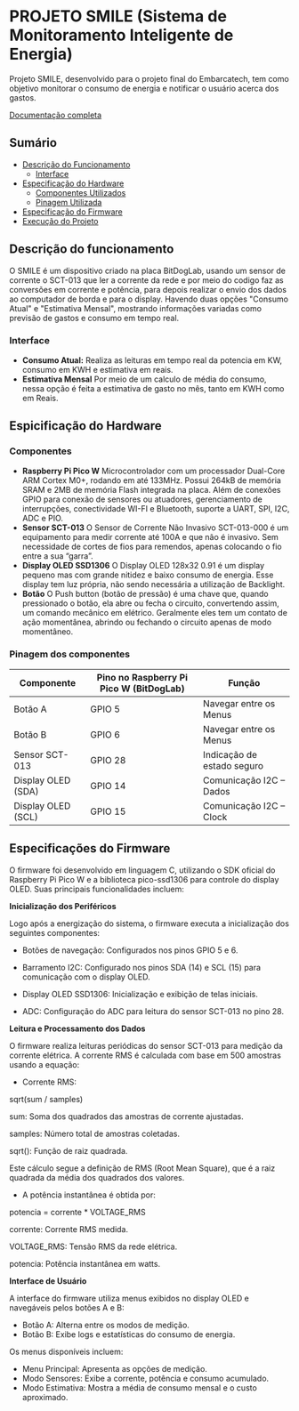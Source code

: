 # PROJETO SMILE (Sistema de Monitoramento Inteligente de Energia)
Projeto SMILE, desenvolvido para o projeto final do Embarcatech, tem como objetivo monitorar o consumo de energia e notificar o usuário acerca dos gastos.

[Documentação completa](https://docs.google.com/document/d/14P5eBFIyrmmrnY1_6-GfGyncNv3MCAPiVTib1K-lYRI/edit?tab=t.0)

## Sumário
- [Descrição do Funcionamento](#descrição-do-funcionamento)
  - [Interface](#interface)
- [Especificação do Hardware](#especificação-do-hardware)
  - [Componentes Utilizados](#componentes)
  - [Pinagem Utilizada](#pinagem-utilizada)
- [Especificação do Firmware](#especificação-do-firmware)
- [Execução do Projeto](#execução-do-projeto)

## Descrição do funcionamento
O SMILE é um dispositivo criado na placa BitDogLab, usando um sensor de corrente o SCT-013 que ler a corrente da rede e por meio do codigo faz as conversões em corrente e potência, para depois realizar o envio dos dados ao computador de borda e para o display. Havendo duas opções "Consumo Atual" e "Estimativa Mensal", mostrando informações variadas como previsão de gastos e consumo em tempo real.
### Interface
- **Consumo Atual:**
Realiza as leituras em tempo real da potencia em KW, consumo em KWH e estimativa em reais.
- **Estimativa Mensal**
Por meio de um calculo de média do consumo, nessa opção é feita a estimativa de gasto no mês, tanto em KWH como em Reais.
## Espicificação do Hardware
### Componentes
- **Raspberry Pi Pico W**
Microcontrolador com um processador Dual-Core ARM Cortex M0+, rodando em até 133MHz. Possui 264kB de memória SRAM e 2MB de memória Flash integrada na placa. Além de conexões GPIO para conexão de sensores ou atuadores, gerenciamento de interrupções, conectividade WI-FI e Bluetooth, suporte a UART, SPI, I2C, ADC e PIO.
- **Sensor SCT-013**
O Sensor de Corrente Não Invasivo SCT-013-000 é um equipamento para medir corrente até 100A e que não é invasivo. Sem necessidade de cortes de fios para remendos, apenas colocando o fio entre a sua “garra”. 
- **Display OLED SSD1306**
O Display OLED 128x32 0.91 é um display pequeno mas com grande nitidez e baixo consumo de energia. Esse display tem luz própria, não sendo necessária a utilização de Backlight.
- **Botão**
O Push button (botão de pressão) é uma chave que, quando pressionado o botão, ela abre ou fecha o circuito, convertendo assim, um comando mecânico em elétrico. Geralmente eles tem um contato de ação momentânea, abrindo ou fechando o circuito apenas de modo momentâneo.
### Pinagem dos componentes
| Componente           | Pino no Raspberry Pi Pico W (BitDogLab) | Função                                 |
|----------------------|-----------------------------------------|----------------------------------------|
| Botão A              | GPIO 5                                  | Navegar entre os Menus                 |
| Botão B              | GPIO 6                                  | Navegar entre os Menus                 |
| Sensor SCT-013       | GPIO 28                                 | Indicação de estado seguro             |
| Display OLED (SDA)   | GPIO 14                                 | Comunicação I2C – Dados                |
| Display OLED (SCL)   | GPIO 15                                 | Comunicação I2C – Clock                |
## Especificações do Firmware

O firmware foi desenvolvido em linguagem C, utilizando o SDK oficial do Raspberry Pi Pico W e a biblioteca pico-ssd1306 para controle do display OLED. Suas principais funcionalidades incluem:

**Inicialização dos Periféricos**

Logo após a energização do sistema, o firmware executa a inicialização dos seguintes componentes:

- Botões de navegação: Configurados nos pinos GPIO 5 e 6.

- Barramento I2C: Configurado nos pinos SDA (14) e SCL (15) para comunicação com o display OLED.

- Display OLED SSD1306: Inicialização e exibição de telas iniciais.

- ADC: Configuração do ADC para leitura do sensor SCT-013 no pino 28.

**Leitura e Processamento dos Dados**

O firmware realiza leituras periódicas do sensor SCT-013 para medição da corrente elétrica. A corrente RMS é calculada com base em 500 amostras usando a equação:

- Corrente RMS:
  
sqrt(sum / samples)

sum: Soma dos quadrados das amostras de corrente ajustadas.

samples: Número total de amostras coletadas.

sqrt(): Função de raiz quadrada.


Este cálculo segue a definição de RMS (Root Mean Square), que é a raiz quadrada da média dos quadrados dos valores.

- A potência instantânea é obtida por:

potencia = corrente * VOLTAGE_RMS

corrente: Corrente RMS medida.

VOLTAGE_RMS: Tensão RMS da rede elétrica.

potencia: Potência instantânea em watts.


**Interface de Usuário**

A interface do firmware utiliza menus exibidos no display OLED e navegáveis pelos botões A e B:

- Botão A: Alterna entre os modos de medição.
- Botão B: Exibe logs e estatísticas do consumo de energia.
  
Os menus disponíveis incluem:

- Menu Principal: Apresenta as opções de medição.
- Modo Sensores: Exibe a corrente, potência e consumo acumulado.
- Modo Estimativa: Mostra a média de consumo mensal e o custo aproximado.

